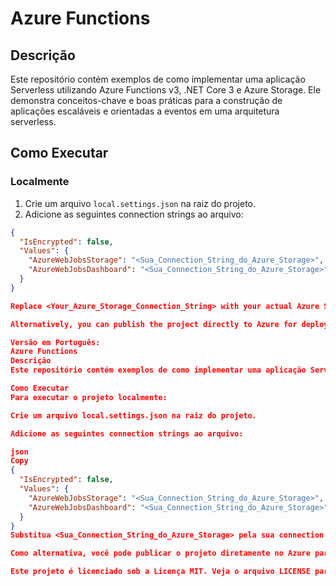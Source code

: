 # Azure Functions

## Descrição
Este repositório contém exemplos de como implementar uma aplicação Serverless utilizando Azure Functions v3, .NET Core 3 e Azure Storage. Ele demonstra conceitos-chave e boas práticas para a construção de aplicações escaláveis e orientadas a eventos em uma arquitetura serverless.

## Como Executar

### Localmente
1. Crie um arquivo `local.settings.json` na raiz do projeto.
2. Adicione as seguintes connection strings ao arquivo:

```json
{
  "IsEncrypted": false,
  "Values": {
    "AzureWebJobsStorage": "<Sua_Connection_String_do_Azure_Storage>",
    "AzureWebJobsDashboard": "<Sua_Connection_String_do_Azure_Storage>"
  }
}

Replace <Your_Azure_Storage_Connection_String> with your actual Azure Storage connection string.

Alternatively, you can publish the project directly to Azure for deployment in the cloud.

Versão em Português:
Azure Functions
Descrição
Este repositório contém exemplos de como implementar uma aplicação Serverless utilizando Azure Functions v3, .NET Core 3 e Azure Storage. Ele demonstra conceitos-chave e boas práticas para a construção de aplicações escaláveis e orientadas a eventos em uma arquitetura serverless.

Como Executar
Para executar o projeto localmente:

Crie um arquivo local.settings.json na raiz do projeto.

Adicione as seguintes connection strings ao arquivo:

json
Copy
{
  "IsEncrypted": false,
  "Values": {
    "AzureWebJobsStorage": "<Sua_Connection_String_do_Azure_Storage>",
    "AzureWebJobsDashboard": "<Sua_Connection_String_do_Azure_Storage>"
  }
}
Substitua <Sua_Connection_String_do_Azure_Storage> pela sua connection string do Azure Storage.

Como alternativa, você pode publicar o projeto diretamente no Azure para implantação na nuvem.

Este projeto é licenciado sob a Licença MIT. Veja o arquivo LICENSE para detalhes.
